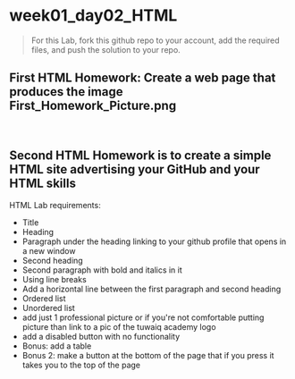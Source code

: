 # week01_day02_HTML

> For this Lab, fork this github repo to your account, add the required files, and push the solution to your repo.

## **First HTML Homework: Create a web page that produces the image First_Homework_Picture.png**

<br>

## **Second HTML Homework is to create a simple HTML site advertising your GitHub and your HTML skills**
HTML Lab requirements:
- Title
- Heading
- Paragraph under the heading linking to your github profile that opens in a new window
- Second heading
- Second paragraph with bold and italics in it
- Using line breaks
- Add a horizontal line between the first paragraph and second heading
- Ordered list
- Unordered list
- add just 1 professional picture or if you're not comfortable putting picture than link to a pic of the tuwaiq academy logo
- add a disabled button with no functionality
- Bonus: add a table
- Bonus 2: make a button at the bottom of the page that if you press it takes you to the top of the page
